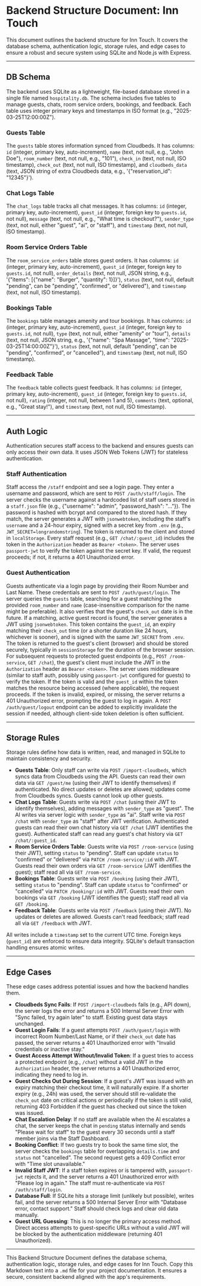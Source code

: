 # Backend Structure Document: Inn Touch

This document outlines the backend structure for Inn Touch. It covers the database schema, authentication logic, storage rules, and edge cases to ensure a robust and secure system using SQLite and Node.js with Express.

---

## DB Schema

The backend uses SQLite as a lightweight, file-based database stored in a single file named `hospitality.db`. The schema includes five tables to manage guests, chats, room service orders, bookings, and feedback. Each table uses integer primary keys and timestamps in ISO format (e.g., "2025-03-25T12:00:00Z").

### Guests Table
The `guests` table stores information synced from Cloudbeds. It has columns: `id` (integer, primary key, auto-increment), `name` (text, not null, e.g., "John Doe"), `room_number` (text, not null, e.g., "101"), `check_in` (text, not null, ISO timestamp), `check_out` (text, not null, ISO timestamp), and `cloudbeds_data` (text, JSON string of extra Cloudbeds data, e.g., '{"reservation_id": "12345"}').

### Chat Logs Table
The `chat_logs` table tracks all chat messages. It has columns: `id` (integer, primary key, auto-increment), `guest_id` (integer, foreign key to `guests.id`, not null), `message` (text, not null, e.g., "What time is checkout?"), `sender_type` (text, not null, either "guest", "ai", or "staff"), and `timestamp` (text, not null, ISO timestamp).

### Room Service Orders Table
The `room_service_orders` table stores guest orders. It has columns: `id` (integer, primary key, auto-increment), `guest_id` (integer, foreign key to `guests.id`, not null), `order_details` (text, not null, JSON string, e.g., '{"items": [{"name": "Burger", "quantity": 1}]}'), `status` (text, not null, default "pending", can be "pending", "confirmed", or "delivered"), and `timestamp` (text, not null, ISO timestamp).

### Bookings Table
The `bookings` table manages amenity and tour bookings. It has columns: `id` (integer, primary key, auto-increment), `guest_id` (integer, foreign key to `guests.id`, not null), `type` (text, not null, either "amenity" or "tour"), `details` (text, not null, JSON string, e.g., '{"name": "Spa Massage", "time": "2025-03-25T14:00:00Z"}'), `status` (text, not null, default "pending", can be "pending", "confirmed", or "cancelled"), and `timestamp` (text, not null, ISO timestamp).

### Feedback Table
The `feedback` table collects guest feedback. It has columns: `id` (integer, primary key, auto-increment), `guest_id` (integer, foreign key to `guests.id`, not null), `rating` (integer, not null, between 1 and 5), `comments` (text, optional, e.g., "Great stay!"), and `timestamp` (text, not null, ISO timestamp).

---

## Auth Logic

Authentication secures staff access to the backend and ensures guests can only access their own data. It uses JSON Web Tokens (JWT) for stateless authentication.

### Staff Authentication
Staff access the `/staff` endpoint and see a login page. They enter a username and password, which are sent to `POST /auth/staff/login`. The server checks the username against a hardcoded list of staff users stored in a `staff.json` file (e.g., {"username": "admin", "password_hash": "..."}). The password is hashed with bcrypt and compared to the stored hash. If they match, the server generates a JWT with `jsonwebtoken`, including the staff's `username` and a 24-hour expiry, signed with a secret key from `.env` (e.g., `JWT_SECRET=longrandomstring`). The token is returned to the client and stored in `localStorage`. Every staff request (e.g., `GET /chat/:guest_id`) includes the token in the `Authorization` header as `Bearer <token>`. The server uses `passport-jwt` to verify the token against the secret key. If valid, the request proceeds; if not, it returns a 401 Unauthorized error.

### Guest Authentication
Guests authenticate via a login page by providing their Room Number and Last Name. These credentials are sent to `POST /auth/guest/login`. The server queries the `guests` table, searching for a guest matching the provided `room_number` and `name` (case-insensitive comparison for the name might be preferable). It also verifies that the guest's `check_out` date is in the future. If a matching, active guest record is found, the server generates a JWT using `jsonwebtoken`. This token contains the `guest_id`, an expiry matching their `check_out` time (or a shorter duration like 24 hours, whichever is sooner), and is signed with the same `JWT_SECRET` from `.env`. The token is returned to the guest's client (browser) and should be stored securely, typically in `sessionStorage` for the duration of the browser session. For subsequent requests to protected guest endpoints (e.g., `POST /room-service`, `GET /chat`), the guest's client must include the JWT in the `Authorization` header as `Bearer <token>`. The server uses middleware (similar to staff auth, possibly using `passport-jwt` configured for guests) to verify the token. If the token is valid and the `guest_id` within the token matches the resource being accessed (where applicable), the request proceeds. If the token is invalid, expired, or missing, the server returns a 401 Unauthorized error, prompting the guest to log in again. A `POST /auth/guest/logout` endpoint can be added to explicitly invalidate the session if needed, although client-side token deletion is often sufficient.

---

## Storage Rules

Storage rules define how data is written, read, and managed in SQLite to maintain consistency and security.

- **Guests Table**: Only staff can write via `POST /import-cloudbeds`, which syncs data from Cloudbeds using the API. Guests can read their own data via `GET /guest/me` (using their JWT to identify themselves) if authenticated. No direct updates or deletes are allowed; updates come from Cloudbeds syncs. Guests cannot look up other guests.
- **Chat Logs Table**: Guests write via `POST /chat` (using their JWT to identify themselves), adding messages with `sender_type` as "guest". The AI writes via server logic with `sender_type` as "ai". Staff write via `POST /chat` with `sender_type` as "staff" after JWT verification. Authenticated guests can read their own chat history via `GET /chat` (JWT identifies the guest). Authenticated staff can read any guest's chat history via `GET /chat/:guest_id`.
- **Room Service Orders Table**: Guests write via `POST /room-service` (using their JWT), setting `status` to "pending". Staff can update `status` to "confirmed" or "delivered" via `PATCH /room-service/:id` with JWT. Guests read their own orders via `GET /room-service` (JWT identifies the guest); staff read all via `GET /room-service`.
- **Bookings Table**: Guests write via `POST /booking` (using their JWT), setting `status` to "pending". Staff can update `status` to "confirmed" or "cancelled" via `PATCH /booking/:id` with JWT. Guests read their own bookings via `GET /booking` (JWT identifies the guest); staff read all via `GET /booking`.
- **Feedback Table**: Guests write via `POST /feedback` (using their JWT). No updates or deletes are allowed. Guests can't read feedback; staff read all via `GET /feedback` with JWT.

All writes include a `timestamp` set to the current UTC time. Foreign keys (`guest_id`) are enforced to ensure data integrity. SQLite's default transaction handling ensures atomic writes.

---

## Edge Cases

These edge cases address potential issues and how the backend handles them.

- **Cloudbeds Sync Fails**: If `POST /import-cloudbeds` fails (e.g., API down), the server logs the error and returns a 500 Internal Server Error with "Sync failed, try again later" to staff. Existing guest data stays unchanged.
- **Guest Login Fails**: If a guest attempts `POST /auth/guest/login` with incorrect Room Number/Last Name, or if their `check_out` date has passed, the server returns a 401 Unauthorized error with "Invalid credentials or inactive stay."
- **Guest Access Attempt Without/Invalid Token**: If a guest tries to access a protected endpoint (e.g., `/chat`) without a valid JWT in the `Authorization` header, the server returns a 401 Unauthorized error, indicating they need to log in.
- **Guest Checks Out During Session**: If a guest's JWT was issued with an expiry matching their checkout time, it will naturally expire. If a shorter expiry (e.g., 24h) was used, the server should still re-validate the `check_out` date on critical actions or periodically if the token is still valid, returning 403 Forbidden if the guest has checked out since the token was issued.
- **Chat Escalation Delay**: If no staff are available when the AI escalates a chat, the server keeps the chat in `pending` status internally and sends "Please wait for staff" to the guest every 30 seconds until a staff member joins via the Staff Dashboard.
- **Booking Conflict**: If two guests try to book the same time slot, the server checks the `bookings` table for overlapping `details.time` and `status` not "cancelled". The second request gets a 409 Conflict error with "Time slot unavailable."
- **Invalid Staff JWT**: If a staff token expires or is tampered with, `passport-jwt` rejects it, and the server returns a 401 Unauthorized error with "Please log in again." The staff must re-authenticate via `POST /auth/staff/login`.
- **Database Full**: If SQLite hits a storage limit (unlikely but possible), writes fail, and the server returns a 500 Internal Server Error with "Database error, contact support." Staff should check logs and clear old data manually.
- **Guest URL Guessing**: This is no longer the primary access method. Direct access attempts to guest-specific URLs without a valid JWT will be blocked by the authentication middleware (returning 401 Unauthorized).

---

This Backend Structure Document defines the database schema, authentication logic, storage rules, and edge cases for Inn Touch. Copy this Markdown text into a `.md` file for your project documentation. It ensures a secure, consistent backend aligned with the app's requirements.